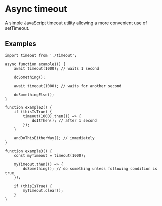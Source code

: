 # Async timeout
A simple JavaScript timeout utility allowing a more convenient use of setTimeout.

## Examples

```
import timeout from './timeout';

async function example1() {
	await timeout(1000); // waits 1 second

	doSomething();

	await timeout(1000); // waits for another second

	doSomethingElse();
}

function example2() {
	if (thisIsTrue) {
		timeout(1000).then(() => {
			doItThen(); // after 1 second
		});
	}

	andDoThisEitherWay(); // immediately
}

function example3() {
	const myTimeout = timeout(1000);

	myTimeout.then(() => {
		doSomething(); // do something unless following condition is true
	});

	if (thisIsTrue) {
		myTimeout.clear();
	}
}
```
